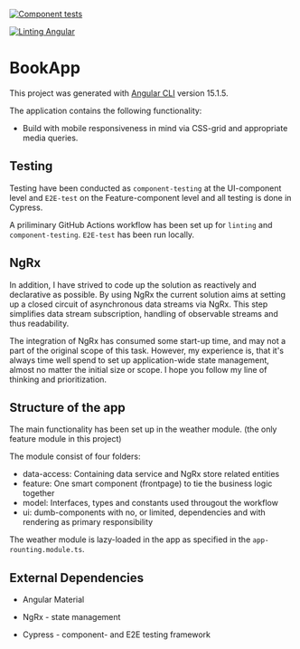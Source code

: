 [![Component tests](https://github.com/bjartejensen/book-app/actions/workflows/component-tests.yml/badge.svg)](https://github.com/bjartejensen/book-app/actions/workflows/component-tests.yml)

[![Linting Angular](https://github.com/bjartejensen/book-app/actions/workflows/linting.yml/badge.svg)](https://github.com/bjartejensen/book-app/actions/workflows/linting.yml)

# BookApp

This project was generated with [Angular CLI](https://github.com/angular/angular-cli) version 15.1.5.

The application contains the following functionality:

- Build with mobile responsiveness in mind via CSS-grid and appropriate media queries.

## Testing

Testing have been conducted as `component-testing` at the UI-component level and `E2E-test` on the Feature-component level and all testing is done in Cypress.

A priliminary GitHub Actions workflow has been set up for `linting` and `component-testing`. `E2E-test` has been run locally.

## NgRx

In addition, I have strived to code up the solution as reactively and declarative as possible. By using NgRx the current solution aims at setting up a closed circuit of asynchronous data streams via NgRx. This step simplifies data stream subscription, handling of observable streams and thus readability.

The integration of NgRx has consumed some start-up time, and may not a part of the original scope of this task. However, my experience is, that it's always time well spend to set up application-wide state management, almost no matter the initial size or scope. I hope you follow my line of thinking and prioritization.

## Structure of the app

The main functionality has been set up in the weather module. (the only feature module in this project)

The module consist of four folders:

- data-access: Containing data service and NgRx store related entities
- feature: One smart component (frontpage) to tie the business logic together
- model: Interfaces, types and constants used througout the workflow
- ui: dumb-components with no, or limited, dependencies and with rendering as primary responsibility

The weather module is lazy-loaded in the app as specified in the `app-rounting.module.ts`.

## External Dependencies

- Angular Material

- NgRx - state management

- Cypress - component- and E2E testing framework
